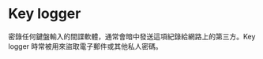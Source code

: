[Title]: # (鍵盤記錄)
[Order]: # (66)

# Key logger

密錄任何鍵盤輸入的間諜軟體，通常會暗中發送這項紀錄給網路上的第三方。Key logger 時常被用來盜取電子郵件或其他私人密碼。